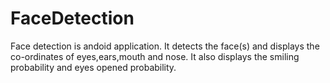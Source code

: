 # FaceDetection
Face detection is andoid application. It detects the face(s) and displays the co-ordinates of eyes,ears,mouth and nose. It also displays the smiling probability and eyes opened probability.

